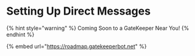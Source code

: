# Setting Up Direct Messages



{% hint style="warning" %}
Coming Soon to a GateKeeper Near You!
{% endhint %}

{% embed url="https://roadmap.gatekeeperbot.net" %}
